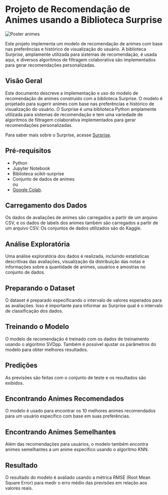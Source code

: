 # Projeto de Recomendação de Animes usando a Biblioteca Surprise

![Poster animes](https://storage.googleapis.com/kaggle-datasets-images/571/1094/c633ae058ddaa59f43649caac1748cf4/dataset-cover.png)

Este projeto implementa um modelo de recomendação de animes com base nas preferências e histórico de visualização do usuário. A biblioteca Surprise, amplamente utilizada para sistemas de recomendação, é usada aqui, e diversos algoritmos de filtragem colaborativa são implementados para gerar recomendações personalizadas.

## Visão Geral

Este documento descreve a implementação e uso do modelo de recomendação de animes construído com a biblioteca Surprise. O modelo é projetado para sugerir animes com base nas preferências e histórico de visualização do usuário. O Surprise é uma biblioteca Python amplamente utilizada para sistemas de recomendação e tem uma variedade de algoritmos de filtragem colaborativa implementados para gerar recomendações personalizadas.

Para saber mais sobre o Surprise, acesse [Surprise](https://surpriselib.com/).

## Pré-requisitos

- Python
- Jupyter Notebook
- Biblioteca scikit-surprise
- Conjunto de dados de animes
  <br> ou
- [Google Colab](https://colab.research.google.com/).

## Carregamento dos Dados

Os dados de avaliações de animes são carregados a partir de um arquivo CSV, e os dados de labels dos animes também são carregados a partir de um arquivo CSV. Os conjuntos de dados utilizados são do Kaggle.

## Análise Exploratória

Uma análise exploratória dos dados é realizada, incluindo estatísticas descritivas das avaliações, visualização da distribuição das notas e informações sobre a quantidade de animes, usuários e amostras no conjunto de dados.

## Preparando o Dataset

O dataset é preparado especificando o intervalo de valores esperados para as avaliações. Isso é importante para informar ao Surprise qual é o intervalo de classificação dos dados.

## Treinando o Modelo

O modelo de recomendação é treinado com os dados de treinamento usando o algoritmo SVDpp. Também é possível ajustar os parâmetros do modelo para obter melhores resultados.

## Predições

As previsões são feitas com o conjunto de teste e os resultados são exibidos.

## Encontrando Animes Recomendados

O modelo é usado para encontrar os 10 melhores animes recomendados para um usuário específico com base em suas preferências.

## Encontrando Animes Semelhantes

Além das recomendações para usuários, o modelo também encontra animes semelhantes a um anime específico usando o algoritmo KNN.

## Resultado

O resultado do modelo é avaliado usando a métrica RMSE (Root Mean Square Error) para medir o erro médio das previsões em relação aos valores reais.
